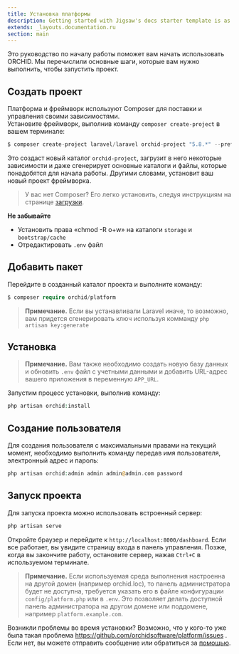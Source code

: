 ```yaml
---
title: Установка платформы
description: Getting started with Jigsaw's docs starter template is as easy as 1, 2, 3.
extends: _layouts.documentation.ru
section: main
---
```



Это руководство по началу работы поможет вам начать использовать ORCHID. Мы перечислили основные шаги, которые вам нужно выполнить, чтобы запустить проект.

## Создать проект

Платформа и фреймворк используют Composer для поставки и управления своими зависимостями.   
Установите фреймворк, выполнив команду `composer create-project` в вашем терминале:

```php
$ composer create-project laravel/laravel orchid-project "5.8.*" --prefer-dist
```

Это создаст новый каталог `orchid-project`, загрузит в него некоторые зависимости и даже сгенерирует основные каталоги и файлы, которые понадобятся для начала работы. 
Другими словами, установит ваш новый проект фреймворка.

> У вас нет Composer? Его легко установить, следуя инструкциям на странице [загрузки](https://getcomposer.org/download/).

**Не забывайте**
- Установить права «chmod -R o+w» на каталоги `storage` и `bootstrap/cache`
- Отредактировать `.env` файл


## Добавить пакет

Перейдите в созданный каталог проекта и выполните команду:
```php
$ composer require orchid/platform
```

> **Примечание.** Если вы устанавливали Laravel иначе, то возможно, вам придется сгенерировать ключ
используя комманду `php artisan key:generate`

## Установка

> **Примечание.** Вам также необходимо создать новую базу данных и обновить `.env` файл с учетными данными и добавить URL-адрес вашего приложения в переменную `APP_URL`.

Запустим процесс установки, выполнив команду:

```php
php artisan orchid:install
```

## Создание пользователя

Для создания пользователя с максимальными правами на текущий момент, необходимо выполнить команду передав
имя пользователя, электронный адрес и пароль:

```php
php artisan orchid:admin admin admin@admin.com password
```

## Запуск проекта

Для запуска проекта можно использовать встроенный сервер:
```php
php artisan serve
```

Откройте браузер и перейдите к `http://localhost:8000/dashboard`. Если все работает, вы увидите страницу входа в панель управления. Позже, когда вы закончите работу, остановите сервер, нажав `Ctrl+C` в используемом терминале.

> **Примечание.** Если используемая среда выполнения настроенна на другой домен (например orchid.loc),
 то панель администратора будет не доступна, требуется указать его в файле конфигурации `config/platform.php`
 или в `.env`. Это позволяет делать доступной панель администратора на другом домене или поддомене, например `platform.example.com`.
 
 
Возникли проблемы во время установки? Возможно, что у кого-то уже была такая проблема https://github.com/orchidsoftware/platform/issues . Если нет, вы можете отправить сообщение или обратиться за [помощью](https://github.com/orchidsoftware/platform/issues).


